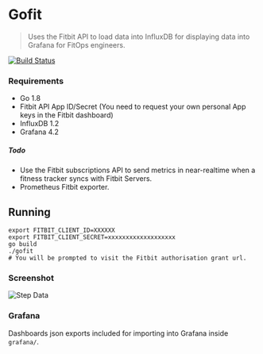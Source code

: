 # Gofit
> Uses the Fitbit API to load data into InfluxDB for displaying data into Grafana for FitOps engineers.

[![Build Status](https://travis-ci.org/timatooth/gofit.svg?branch=master)](https://travis-ci.org/timatooth/gofit)

### Requirements
* Go 1.8
* Fitbit API App ID/Secret (You need to request your own personal App keys in the Fitbit dashboard)
* InfluxDB 1.2
* Grafana 4.2

##### Todo
* Use the Fitbit subscriptions API to send metrics in near-realtime when a fitness tracker syncs with Fitbit Servers.
* Prometheus Fitbit exporter.

## Running

    export FITBIT_CLIENT_ID=XXXXXX
    export FITBIT_CLIENT_SECRET=xxxxxxxxxxxxxxxxxxx
    go build
    ./gofit
    # You will be prompted to visit the Fitbit authorisation grant url.

### Screenshot
![Step Data](http://i.imgur.com/MdufcMC.png)

### Grafana
Dashboards json exports included for importing into Grafana inside `grafana/`.
